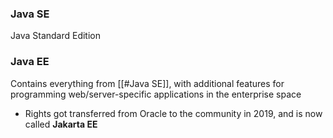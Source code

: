 ### Java SE
Java Standard Edition


### Java EE
Contains everything from [[#Java SE]], with additional features for programming web/server-specific applications in the enterprise space

- Rights got transferred from Oracle to the community in 2019, and is now called **Jakarta EE**
